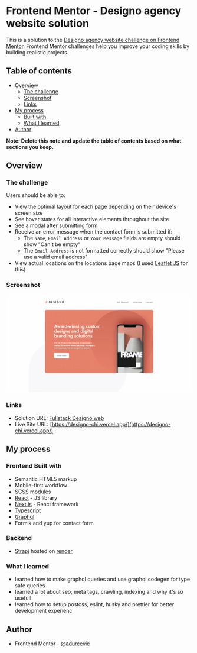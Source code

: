 # Frontend Mentor - Designo agency website solution

This is a solution to the [Designo agency website challenge on Frontend Mentor](https://www.frontendmentor.io/challenges/designo-multipage-website-G48K6rfUT). Frontend Mentor challenges help you improve your coding skills by building realistic projects.

## Table of contents

- [Overview](#overview)
  - [The challenge](#the-challenge)
  - [Screenshot](#screenshot)
  - [Links](#links)
- [My process](#my-process)
  - [Built with](#built-with)
  - [What I learned](#what-i-learned)
- [Author](#author)

**Note: Delete this note and update the table of contents based on what sections you keep.**

## Overview

### The challenge

Users should be able to:

- View the optimal layout for each page depending on their device's screen size
- See hover states for all interactive elements throughout the site
- See a modal after submitting form
- Receive an error message when the contact form is submitted if:
  - The `Name`, `Email Address` or `Your Message` fields are empty should show "Can't be empty"
  - The `Email Address` is not formatted correctly should show "Please use a valid email address"
- View actual locations on the locations page maps (I used [Leaflet JS](https://leafletjs.com/) for this)

### Screenshot

![](./public/home-og.webp)

### Links

- Solution URL: [Fullstack Designo web](https://www.frontendmentor.io/solutions/designo-multipage-website-DDhO7KDpeO)
- Live Site URL: [https://designo-chi.vercel.app/](https://designo-chi.vercel.app/)

## My process

### Frontend Built with

- Semantic HTML5 markup
- Mobile-first workflow
- SCSS modules
- [React](https://reactjs.org/) - JS library
- [Next.js](https://nextjs.org/) - React framework
- [Typescript](https://www.typescriptlang.org/)
- [Graphql](https://graphql.org/)
- Formik and yup for contact form

### Backend

- [Strapi](https://strapi.io/) hosted on [render](https://render.com/)

### What I learned

- learned how to make graphql queries and use graphql codegen for type safe queries
- learned a lot about seo, meta tags, crawling, indexing and why it's so usefull
- learned how to setup postcss, eslint, husky and prettier for better development experienc

## Author

- Frontend Mentor - [@adurcevic](https://www.frontendmentor.io/profile/adurcevic)
